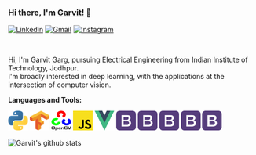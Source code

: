 ### Hi there, I'm [Garvit!](https://garvit-32.github.io) 👋


<!--<a href="https://www.linkedin.com/in/garvit-garg-6a3248197/">
  <img align="left" alt="Garvit Garg | Linkedin" width="21px" src="https://github.com/Garvit-32/Garvit-32/blob/master/assests/linkedin.png" />
</a>
<a href="https://www.instagram.com/g_a_r_v_it/">
  <img align="left" alt="Garvit Garg | Instagram" width="20px" src="https://github.com/Garvit-32/Garvit-32/blob/master/assests/instagram.png" />
</a>
<a href="mailto:garg.11@iitj.ac.in">
  <img align="left" alt="Garvit Garg | Gmail" width="21px" src="https://github.com/Garvit-32/Garvit-32/blob/master/assests/gmail.png" />
</a> -->
[![Linkedin](https://img.shields.io/badge/-LinkedIn-blue?style=flat&logo=Linkedin&logoColor=white)](https://www.linkedin.com/in/garvit-garg-6a3248197/)
[![Gmail](https://img.shields.io/badge/-Gmail-red?labelColor=ffffff&style=flat&logo=Gmail&logoColor=red)](mailto:garg.11@iitj.ac.in)
[![Instagram](https://img.shields.io/badge/-Instagram-C13584?labelColor=ffffff&style=flat&logo=Instagram&logoColor=C13584)](https://www.instagram.com/g_a_r_v_it/)


<br/>


Hi, I'm Garvit Garg, pursuing Electrical Engineering from Indian Institute of Technology, Jodhpur.
<br/>
I'm broadly interested in deep learning, with the applications at the intersection of computer vision. 



**Languages and Tools:**

<code><img width="40" height="40" src="https://github.com/Garvit-32/Garvit-32/blob/master/assests/python.png"></code>
<code><img width="40" height="40" src="https://github.com/Garvit-32/Garvit-32/blob/master/assests/tensorflow.png"></code>
<code><img width="40" height="40" src="https://github.com/Garvit-32/Garvit-32/blob/master/assests/opencv.png"></code>
<code><img width="40" height="40" src="https://github.com/Garvit-32/Garvit-32/blob/master/assests/javascript.png"></code>
<code><img width="40" height="40" src="https://github.com/Garvit-32/Garvit-32/blob/master/assests/vue.png"></code>
<code><img width="40" height="40" src="https://github.com/Garvit-32/Garvit-32/blob/master/assests/bootstrap.png"></code>
<code><img width="40" height="40" src="https://github.com/Garvit-32/Garvit-32/blob/master/assests/bootstrap.png"></code>
<code><img width="40" height="40" src="https://github.com/Garvit-32/Garvit-32/blob/master/assests/bootstrap.png"></code>
<code><img width="40" height="40" src="https://github.com/Garvit-32/Garvit-32/blob/master/assests/bootstrap.png"></code>
<code><img width="40" height="40" src="https://github.com/Garvit-32/Garvit-32/blob/master/assests/bootstrap.png"></code>



![Garvit's github stats](https://github-readme-stats.vercel.app/api?username=garvit-32&show_icons=true&title_color=fff&icon_color=7510F7&text_color=daf7dc&bg_color=151515)
